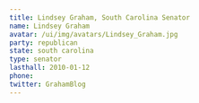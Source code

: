 ```yaml
---
title: Lindsey Graham, South Carolina Senator
name: Lindsey Graham
avatar: /ui/img/avatars/Lindsey_Graham.jpg
party: republican
state: south carolina
type: senator
lasthall: 2010-01-12
phone: 
twitter: GrahamBlog
---
```

